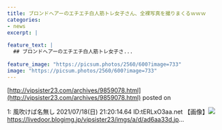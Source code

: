```yaml
---
title: ブロンドヘアーのエチエチ白人筋トレ女子さん、全裸写真を撮りまくるｗｗｗ
categories:
- news
excerpt: |
  
feature_text: |
  ## ブロンドヘアーのエチエチ白人筋トレ女子さ...
  
feature_image: "https://picsum.photos/2560/600?image=733"
image: "https://picsum.photos/2560/600?image=733"
---
```


[http://vipsister23.com/archives/9859078.html](http://vipsister23.com/archives/9859078.html)
posted on 

<!--more-->

1: 風吹けば名無し 2021/07/18(日) 21:20:14.64 ID:tERLxO3aa.net 【画像】![](https://livedoor.blogimg.jp/vipsister23/imgs/7/c/7ce33e66.jpghttps://livedoor.blogimg.jp/vipsister23/imgs/5/9/5993f5f2.jpg)https://livedoor.blogimg.jp/vipsister23/imgs/a/d/ad6aa33d.jp...
